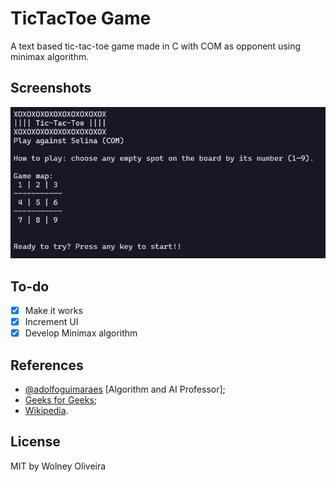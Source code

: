 # TicTacToe Game

A text based tic-tac-toe game made in C with COM as opponent using minimax algorithm.

## Screenshots
![img](doc/screenshot.png)

## To-do
- [X] Make it works
- [X] Increment UI
- [X] Develop Minimax algorithm

## References
- [@adolfoguimaraes](https://github.com/adolfoguimaraes) [Algorithm and AI Professor];
- [Geeks for Geeks](https://www.geeksforgeeks.org/minimax-algorithm-in-game-theory-set-1-introduction/);
- [Wikipedia](https://en.wikipedia.org/wiki/Minimax).

## License
MIT by Wolney Oliveira
